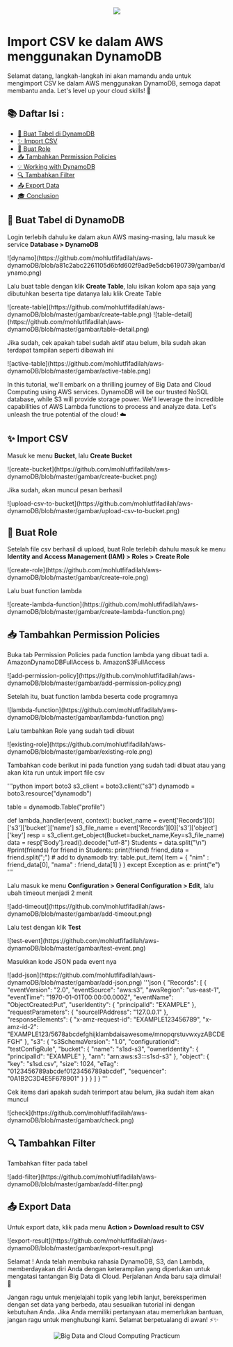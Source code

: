 <h1 align="center">
  <a href="https://skillicons.dev">
    <img src="https://skillicons.dev/icons?i=aws&theme=light" />
  </a>
</h1>

<h1>Import CSV ke dalam AWS menggunakan DynamoDB</h1>

<p>
  Selamat datang, langkah-langkah ini akan mamandu anda untuk mengimport CSV ke dalam AWS menggunakan DynamoDB, semoga dapat membantu anda. Let's level up your cloud skills! 💪
</p>

## 📚 Daftar Isi :

- [🚀 Buat Tabel di DynamoDB](#-Buat-Tabel-di-DynamoDB)
- [✨ Import CSV](#-Import-CSV)
- [🎉 Buat Role](#-Buat-Role)
- [📥 Tambahkan Permission Policies](#-Tambahkan-Permission-Policies)
- [💡 Working with DynamoDB](#-working-with-dynamodb)
- [🔍 Tambahkan Filter](#-Tambahkan-Filter)
- [📤 Export Data](#-Export-Data)
- [🎓 Conclusion](#-conclusion)

## 🚀 Buat Tabel di DynamoDB

<p>
  Login terlebih dahulu ke dalam akun AWS masing-masing, lalu masuk ke service <b>Database > DynamoDB</b>
</p>
![dynamo](https://github.com/mohlutfifadilah/aws-dynamoDB/blob/a81c2abc2261105d6bfd602f9ad9e5dcb6190739/gambar/dynamo.png)
<p>
  Lalu buat table dengan klik <b>Create Table</b>, lalu isikan kolom apa saja yang dibutuhkan beserta tipe datanya lalu klik Create Table
</p>
![create-table](https://github.com/mohlutfifadilah/aws-dynamoDB/blob/master/gambar/create-table.png)
![table-detail](https://github.com/mohlutfifadilah/aws-dynamoDB/blob/master/gambar/table-detail.png)
<p>
  Jika sudah, cek apakah tabel sudah aktif atau belum, bila sudah akan terdapat tampilan seperti dibawah ini
</p>
![active-table](https://github.com/mohlutfifadilah/aws-dynamoDB/blob/master/gambar/active-table.png)


In this tutorial, we'll embark on a thrilling journey of Big Data and Cloud Computing using AWS services. DynamoDB will be our trusted NoSQL database, while S3 will provide storage power. We'll leverage the incredible capabilities of AWS Lambda functions to process and analyze data. Let's unleash the true potential of the cloud! ☁️

## ✨ Import CSV

<p>
  Masuk ke menu <b>Bucket</b>, lalu <b>Create Bucket</b>
</p>
![create-bucket](https://github.com/mohlutfifadilah/aws-dynamoDB/blob/master/gambar/create-bucket.png)
<p>
  Jika sudah, akan muncul pesan berhasil
</p>
![upload-csv-to-bucket](https://github.com/mohlutfifadilah/aws-dynamoDB/blob/master/gambar/upload-csv-to-bucket.png)

## 🎉 Buat Role

<p>
  Setelah file csv berhasil di upload, buat Role terlebih dahulu masuk ke menu <b>Identity and Access Management (IAM) > Roles > Create Role</b>
</p>
![create-role](https://github.com/mohlutfifadilah/aws-dynamoDB/blob/master/gambar/create-role.png)
<p>
  Lalu buat function lambda 
</p>
![create-lambda-function](https://github.com/mohlutfifadilah/aws-dynamoDB/blob/master/gambar/create-lambda-function.png)

## 📥 Tambahkan Permission Policies

<p>
  Buka tab Permission Policies pada function lambda yang dibuat tadi
  a.  AmazonDynamoDBFullAccess
  b.  AmazonS3FullAccess
</p>
![add-permission-policy](https://github.com/mohlutfifadilah/aws-dynamoDB/blob/master/gambar/add-permission-policy.png)
<p>
  Setelah itu, buat function lambda beserta code programnya
</p>
![lambda-function](https://github.com/mohlutfifadilah/aws-dynamoDB/blob/master/gambar/lambda-function.png)
<p>
  Lalu tambahkan Role yang sudah tadi dibuat
</p>
![existing-role](https://github.com/mohlutfifadilah/aws-dynamoDB/blob/master/gambar/existing-role.png)
<p>
  Tambahkan code berikut ini pada function yang sudah tadi dibuat atau yang akan kita run untuk import file csv
</p>
'''python
import boto3
s3_client = boto3.client("s3")
dynamodb = boto3.resource("dynamodb")

table = dynamodb.Table("profile")

def lambda_handler(event, context):
    bucket_name = event['Records'][0]['s3']['bucket']['name']
    s3_file_name = event['Records'][0]['s3']['object']['key']
    resp = s3_client.get_object(Bucket=bucket_name,Key=s3_file_name)
    data = resp['Body'].read().decode("utf-8")
    Students = data.split("\n")
    #print(friends)
    for friend in Students:
        print(friend)
        friend_data = friend.split(";")
        # add to dynamodb
        try:
            table.put_item(
                Item = {
                    "nim"       : friend_data[0],
                    "nama"      : friend_data[1]
                }
            )
        except Exception as e:
            print("e")
'''
<p>
  Lalu masuk ke menu <b>Configuration > General Configuration > Edit</b>, lalu ubah timeout menjadi 2 menit
</p>
![add-timeout](https://github.com/mohlutfifadilah/aws-dynamoDB/blob/master/gambar/add-timeout.png)
<p>
  Lalu test dengan klik <b>Test</b>
</p>
![test-event](https://github.com/mohlutfifadilah/aws-dynamoDB/blob/master/gambar/test-event.png)
<p>
  Masukkan kode JSON pada event nya
</p>
![add-json](https://github.com/mohlutfifadilah/aws-dynamoDB/blob/master/gambar/add-json.png)
'''json
{
  "Records": [
    {
      "eventVersion": "2.0",
      "eventSource": "aws:s3",
      "awsRegion": "us-east-1",
      "eventTime": "1970-01-01T00:00:00.000Z",
      "eventName": "ObjectCreated:Put",
      "userIdentity": {
        "principalId": "EXAMPLE"
      },
      "requestParameters": {
        "sourceIPAddress": "127.0.0.1"
      },
      "responseElements": {
        "x-amz-request-id": "EXAMPLE123456789",
        "x-amz-id-2": "EXAMPLE123/5678abcdefghijklambdaisawesome/mnopqrstuvwxyzABCDEFGH"
      },
      "s3": {
        "s3SchemaVersion": "1.0",
        "configurationId": "testConfigRule",
        "bucket": {
          "name": "s1sd-s3",
          "ownerIdentity": {
            "principalId": "EXAMPLE"
          },
          "arn": "arn:aws:s3:::s1sd-s3"
        },
        "object": {
          "key": "s1sd.csv",
          "size": 1024,
          "eTag": "0123456789abcdef0123456789abcdef",
          "sequencer": "0A1B2C3D4E5F678901"
        }
      }
    }
  ]
}
'''

<p>
  Cek items dari apakah sudah terimport atau belum, jika sudah item akan muncul
</p>
![check](https://github.com/mohlutfifadilah/aws-dynamoDB/blob/master/gambar/check.png)

## 🔍 Tambahkan Filter

<p>
  Tambahkan filter pada tabel
</p>
![add-filter](https://github.com/mohlutfifadilah/aws-dynamoDB/blob/master/gambar/add-filter.png)

## 📤 Export Data

<p>
  Untuk export data, klik pada menu <b>Action > Download result to CSV</b> 
</p>
![export-result](https://github.com/mohlutfifadilah/aws-dynamoDB/blob/master/gambar/export-result.png)

Selamat ! Anda telah membuka rahasia DynamoDB, S3, dan Lambda, memberdayakan diri Anda dengan keterampilan yang diperlukan untuk mengatasi tantangan Big Data di Cloud. Perjalanan Anda baru saja dimulai! 🚀

Jangan ragu untuk menjelajahi topik yang lebih lanjut, bereksperimen dengan set data yang berbeda, atau sesuaikan tutorial ini dengan kebutuhan Anda. Jika Anda memiliki pertanyaan atau memerlukan bantuan, jangan ragu untuk menghubungi kami. Selamat berpetualang di awan! ⚡️✨

<p align="center">
  <img src="https://your-image-url" alt="Big Data and Cloud Computing Practicum" width="500">
</p>
